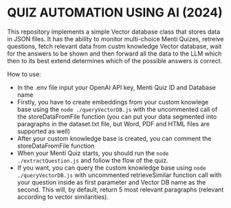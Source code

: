 # QUIZ AUTOMATION USING AI (2024)
This repository implements a simple Vector database class that stores data in JSON files.
It has the ability to monitor multi-choice Menti Quizes, retreive questions, fetch relevant data from custm knowledge Vector database, wait for the answers to be shown and then forward all the data to the LLM which then to its best extend determines which of the possible answers is correct.

How to use:
- In the .env file input your OpenAI API key, Menti Quiz ID and Database name
- Firstly, you have to create embeddings from your custom knowlege base using the ```node ./queryVectorDB.js``` with the uncommented call of the storeDataFromFile function (you can put your data segmented into paragraphs in the dataset.txt file, but Word, PDF and HTML files are supported as well)
- After your custom knowledge base is created, you can comment the storeDataFromFile function
- When your Menti Quiz starts, you should run the ```node ./extractQuestion.js``` and follow the flow of the quiz.
- If you want, you can query the custom knowledge base using ```node ./queryVectorDB.js``` with uncommented retrieveSimilar function call with your question inside as first parameter and Vector DB name as the second. This will, by default, return 5 most relevant paragraphs (relevant according to vector similarities).